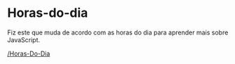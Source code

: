 # Horas-do-dia
Fiz este que muda de acordo com as horas do dia para aprender mais sobre JavaScript.

<a href="https://s1ns3ro.github.io/Horas-Do-Dia/">/Horas-Do-Dia</a>
